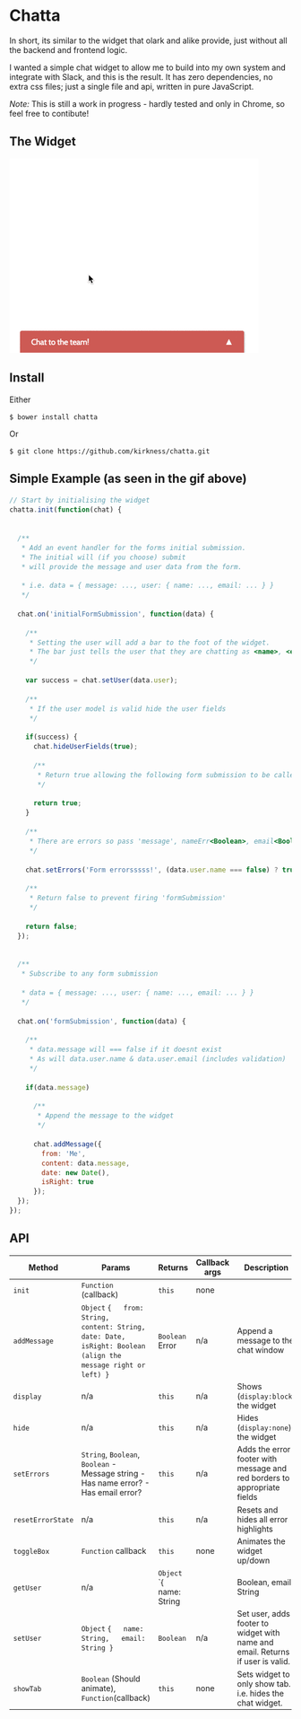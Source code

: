 
# Chatta

In short, its similar to the widget that olark and alike provide, just without all the backend and frontend logic.

I wanted a simple chat widget to allow me to build into my own system and integrate with Slack, and this is the result. It has zero dependencies, no extra css files; just a single file and api, written in pure JavaScript.

*Note:* This is still a work in progress - hardly tested and only in Chrome, so feel free to contibute!

## The Widget

![Website Chat Widget (Chatta)](https://github.com/kirkness/chatta/blob/master/example.gif)

## Install

Either

```
$ bower install chatta
```
Or
```
$ git clone https://github.com/kirkness/chatta.git
```


## Simple Example (as seen in the gif above)

``` js
// Start by initialising the widget
chatta.init(function(chat) {


  /**
   * Add an event handler for the forms initial submission.
   * The initial will (if you choose) submit
   * will provide the message and user data from the form.

   * i.e. data = { message: ..., user: { name: ..., email: ... } }
   */

  chat.on('initialFormSubmission', function(data) {

    /**
     * Setting the user will add a bar to the foot of the widget.
     * The bar just tells the user that they are chatting as <name>, <email>
     */

    var success = chat.setUser(data.user);

    /**
     * If the user model is valid hide the user fields
     */

    if(success) {
      chat.hideUserFields(true);

      /**
       * Return true allowing the following form submission to be called
       */

      return true;
    }

    /**
     * There are errors so pass 'message', nameErr<Boolean>, email<Boolean>
     */

    chat.setErrors('Form errorsssss!', (data.user.name === false) ? true : false, (data.user.email === false) ? true : false);

    /**
     * Return false to prevent firing 'formSubmission'
     */

    return false;
  });


  /**
   * Subscribe to any form submission

   * data = { message: ..., user: { name: ..., email: ... } }
   */

  chat.on('formSubmission', function(data) {

    /**
     * data.message will === false if it doesnt exist
     * As will data.user.name & data.user.email (includes validation)
     */

    if(data.message)

      /**
       * Append the message to the widget
       */

      chat.addMessage({
        from: 'Me',
        content: data.message,
        date: new Date(),
        isRight: true
      });
  });
});
```

## API
| Method            | Params                                                                                                               | Returns                                                          | Callback args | Description                                                                    |
|-------------------|----------------------------------------------------------------------------------------------------------------------|------------------------------------------------------------------|---------------|--------------------------------------------------------------------------------|
| `init`            | `Function` (callback)                                                                                                | `this`                                                           | none          |                                                                                |
| `addMessage`      | `Object` `{   from: String,   content: String,   date: Date,   isRight: Boolean (align the message right or left) }` | `Boolean` Error                                                  | n/a           | Append a message to the chat window                                            |
| `display`         | n/a                                                                                                                  | `this`                                                           | n/a           | Shows (`display:block`) the widget                                             |
| `hide`            | n/a                                                                                                                  | `this`                                                           | n/a           | Hides (`display:none`) the widget                                              |
| `setErrors`       | `String`, `Boolean`, `Boolean`  - Message string  - Has name error?  - Has email error?                              | `this`                                                           | n/a           | Adds the error footer with message and red borders to appropriate fields       |
| `resetErrorState` | n/a                                                                                                                  | `this`                                                           | n/a           | Resets and hides all error highlights                                          |
| `toggleBox`       | `Function` callback                                                                                                  | `this`                                                           | none          | Animates the widget up/down                                                    |
| `getUser`         | n/a                                                                                                                  | `Object` `{   name: String||Boolean,   email: String||Boolean }` | n/a           | Get the user                                                                   |
| `setUser`         | `Object` `{   name: String,   email: String }`                                                                       | `Boolean`                                                        | n/a           | Set user, adds footer to widget with name and email. Returns if user is valid. |
| `showTab`         | `Boolean` (Should animate), `Function`(callback)                                                                     | `this`                                                           | none          | Sets widget to only show tab. i.e. hides the chat widget.                      |
